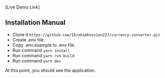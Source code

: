 [Live Demo Link]

## Installation Manual

- Clone it `https://github.com/Ibrahimhussien227/currency-converter.git`
- Create .env file.
- Copy .env.example to .env file.
- Run command `yarn install`
- Run command `yarn run build`
- Run command `yarn dev`

At this point, you should see the application.

